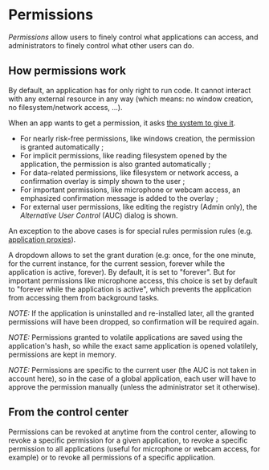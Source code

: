 # Permissions

_Permissions_ allow users to finely control what applications can access, and administrators to finely control what other users can do.

## How permissions work

By default, an application has for only right to run code. It cannot interact with any external resource in any way (which means: no window creation, no filesystem/network access, ...).

When an app wants to get a permission, it asks [the system to give it](../specs/services.md#sysgrid).

* For nearly risk-free permissions, like windows creation, the permission is granted automatically ;
* For implicit permissions, like reading filesystem opened by the application, the permission is also granted automatically ;
* For data-related permissions, like filesystem or network access, a confirmation overlay is simply shown to the user ;
* For important permissions, like microphone or webcam access, an emphasized confirmation message is added to the overlay ;
* For external user permissions, like editing the registry (Admin only), the _Alternative User Control_ (AUC) dialog is shown.

An exception to the above cases is for special rules permission rules (e.g. [application proxies](../technical/dev-mode.md#application-proxies)).

A dropdown allows to set the grant duration (e.g: once, for the one minute, for the current instance, for the current session, forever while the application is active, forever).
By default, it is set to "forever". But for important permissions like microphone access, this choice is set by default to "forever while the application is active", which prevents the application from accessing them from background tasks.

_NOTE:_ If the application is uninstalled and re-installed later, all the granted permissions will have been dropped, so confirmation will be required again.

_NOTE:_ Permissions granted to volatile applications are saved using the application's hash, so while the exact same application is opened volatilely, permissions are kept in memory.

_NOTE:_ Permissions are specific to the current user (the AUC is not taken in account here), so in the case of a global application, each user will have to approve the permission manually (unless the administrator set it otherwise).

## From the control center

Permissions can be revoked at anytime from the control center, allowing to revoke a specific permission for a given application, to revoke a specific permission to all applications (useful for microphone or webcam access, for example) or to revoke all permissions of a specific application.
